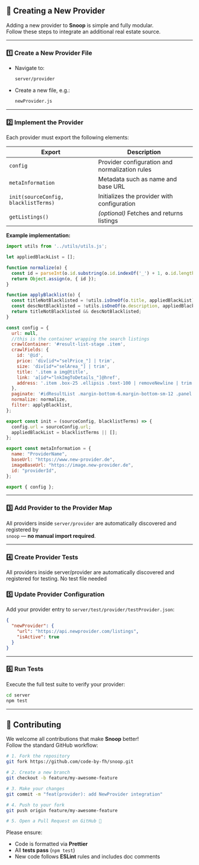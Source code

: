 ## 🧩 Creating a New Provider

Adding a new provider to **Snoop** is simple and fully modular.  
Follow these steps to integrate an additional real estate source.

---

### 1️⃣ Create a New Provider File

- Navigate to:  
  ```bash
  server/provider
  ```
- Create a new file, e.g.:
  ```bash
  newProvider.js
  ```

---

### 2️⃣ Implement the Provider

Each provider must export the following elements:

| Export | Description |
|--------|--------------|
| `config` | Provider configuration and normalization rules |
| `metaInformation` | Metadata such as name and base URL |
| `init(sourceConfig, blacklistTerms)` | Initializes the provider with configuration |
| `getListings()` | *(optional)* Fetches and returns listings |

**Example implementation:**

```javascript
import utils from '../utils/utils.js';

let appliedBlackList = [];

function normalize(o) {
  const id = parseInt(o.id.substring(o.id.indexOf('_') + 1, o.id.length));
  return Object.assign(o, { id });
}

function applyBlacklist(o) {
  const titleNotBlacklisted = !utils.isOneOf(o.title, appliedBlackList);
  const descNotBlacklisted = !utils.isOneOf(o.description, appliedBlackList);
  return titleNotBlacklisted && descNotBlacklisted;
}

const config = {
  url: null,
  //this is the container wrapping the search listings
  crawlContainer: '#result-list-stage .item',
  crawlFields: {
    id: '@id',
    price: 'div[id*="selPrice_"] | trim',
    size: 'div[id*="selArea_"] | trim',
    title: '.item a img@title',
    link: 'a[id*="lnkImgToDetails_"]@href',
    address: '.item .box-25 .ellipsis .text-100 | removeNewline | trim',
  },
  paginate: '#idResultList .margin-bottom-6.margin-bottom-sm-12 .panel a.pull-right@href',
  normalize: normalize,
  filter: applyBlacklist,
};

export const init = (sourceConfig, blacklistTerms) => {
  config.url = sourceConfig.url;
  appliedBlackList = blacklistTerms || [];
};

export const metaInformation = {
  name: "ProviderName",
  baseUrl: "https://www.new-provider.de",
  imageBaseUrl: "https://image.new-provider.de",
  id: "providerId",
};

export { config };

```

---

### 3️⃣ Add Provider to the Provider Map

All providers inside `server/provider` are automatically discovered and registered by  
`snoop` — **no manual import required**.

---

### 4️⃣ Create Provider Tests

All providers inside server/provider are automatically discovered and registered for testing.
No test file needed


### 5️⃣ Update Provider Configuration

Add your provider entry to `server/test/provider/testProvider.json`:

```json
{
  "newProvider": {
    "url": "https://api.newprovider.com/listings",
    "isActive": true
  }
}
```

---

### 6️⃣ Run Tests

Execute the full test suite to verify your provider:

```bash
cd server
npm test
```

---

## 🤝 Contributing

We welcome all contributions that make **Snoop** better!  
Follow the standard GitHub workflow:

```bash
# 1. Fork the repository
git fork https://github.com/code-by-fh/snoop.git

# 2. Create a new branch
git checkout -b feature/my-awesome-feature

# 3. Make your changes
git commit -m "feat(provider): add NewProvider integration"

# 4. Push to your fork
git push origin feature/my-awesome-feature

# 5. Open a Pull Request on GitHub 🚀
```

Please ensure:
- Code is formatted via **Prettier**
- All **tests pass** (`npm test`)
- New code follows **ESLint** rules and includes doc comments
